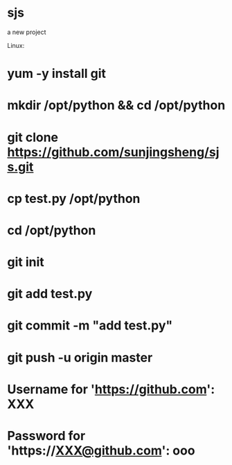 # sjs
a new project

Linux:

# yum -y install git
# mkdir /opt/python && cd /opt/python
# git clone https://github.com/sunjingsheng/sjs.git
# cp test.py /opt/python
# cd /opt/python
# git init
# git add test.py
# git commit -m "add test.py"
# git push -u origin master

# Username for 'https://github.com': XXX
# Password for 'https://XXX@github.com': ooo
